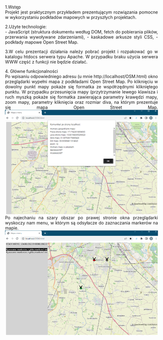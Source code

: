 <p align="justify">
1.Wstęp</BR>
Projekt jest praktycznym przykładem prezentującym rozwiązania pomocne w wykorzystaniu podkładów mapowych w przyszłych projektach.
</p>
<p align="justify">
2.Użyte technologie:</BR>
- JavaScript (struktura dokumentu według DOM, fetch do pobierania plików, przerwania wywoływane zdarzeniami),
- kaskadowe arkusze styli CSS,
- podkłady mapowe Open Street Map.
<p align="justify">
3.W celu prezentacji działania należy pobrać projekt i rozpakować go w katalogu htdocs serwera typu Apache.
W przypadku braku użycia serwera WWW część z funkcji nie będzie działać.
</p>
<p align="justify">
4. Główne funkcjonalności</BR>
Po wpisaniu odpowiedniego adresu (u mnie http://localhost/OSM.html) okno przeglądarki wypełni mapa z podkładami Open Street Map. Po kliknięciu w dowolny punkt mapy pokaże się formatka ze współrzędnymi klikniętego punktu. W przypadku przesunięcia mapy (przytrzymanie lewego klawisza i ruch myszką pokaże się formatka zawierająca parametry krawędzi mapy, zoom mapy, parametry kliknięcia oraz rozmiar diva, na którym prezentuje się mapa Open Street Map.
<img src='https://github.com/stivi1501/Open-Street-Map-API/blob/main/OSM_EDGE.PNG'>
Po najechaniu na szary obszar po prawej stronie okna przeglądarki wyskoczy nam menu, w którym są odsyłacze do zaznaczania markerów na mapie.
<img src='https://github.com/stivi1501/Open-Street-Map-API/blob/main/OSM_DRAW_MARKERS.PNG'>
</p>


